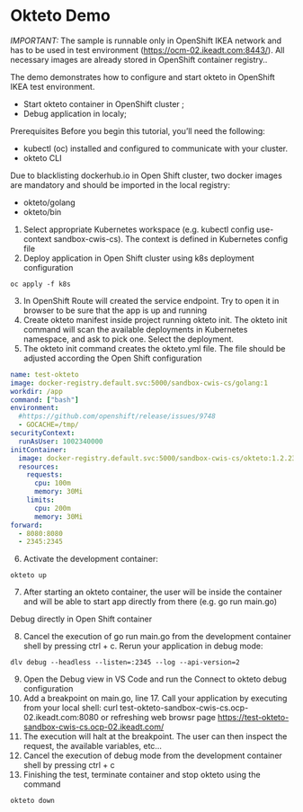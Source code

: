 # Okteto Demo 

*IMPORTANT:* The sample is runnable only in OpenShift IKEA network and has to be used in test environment (https://ocm-02.ikeadt.com:8443/).
All necessary images are already stored in OpenShift container registry..

The demo demonstrates how to configure and start okteto in OpenShift IKEA test environment.

- Start okteto container in OpenShift cluster ;
- Debug application in localy;

Prerequisites
Before you begin this tutorial, you’ll need the following:

- kubectl (oc) installed and configured to communicate with your cluster.
- okteto CLI

Due to blacklisting dockerhub.io in Open Shift cluster, two docker images are mandatory and should be imported in the local registry: 

- okteto/golang
- okteto/bin

1. Select appropriate Kubernetes workspace (e.g. kubectl config use-context sandbox-cwis-cs). The context is defined in Kubernetes config file
2. Deploy application in Open Shift cluster using k8s deployment configuration
```shell
oc apply -f k8s
```
3. In OpenShift Route will created the service endpoint. Try to open it in browser to be sure that the app is up and running
4. Create okteto manifest inside project running okteto init. The okteto init command will scan the available deployments in Kubernetes namespace, and ask to pick one. Select the  deployment. 
5. The okteto init command creates the okteto.yml file. The file should be adjusted according the Open Shift configuration 

```yaml
name: test-okteto
image: docker-registry.default.svc:5000/sandbox-cwis-cs/golang:1
workdir: /app
command: ["bash"]
environment:
  #https://github.com/openshift/release/issues/9748
  - GOCACHE=/tmp/
securityContext:  
  runAsUser: 1002340000
initContainer:
  image: docker-registry.default.svc:5000/sandbox-cwis-cs/okteto:1.2.23
  resources:
    requests:
      cpu: 100m
      memory: 30Mi
    limits:
      cpu: 200m
      memory: 30Mi
forward:
  - 8080:8080
  - 2345:2345
```
6. Activate the development container: 
```shell
okteto up
```
7. After starting an okteto container, the user will be inside the container and will be able to start app directly from there (e.g. go run main.go)

Debug directly in Open Shift container

8. Cancel the execution of go run main.go from the development container shell by pressing ctrl + c. Rerun your application in debug mode:
```shell
dlv debug --headless --listen=:2345 --log --api-version=2
```
9. Open the Debug view in VS Code and run the Connect to okteto debug configuration 
10. Add a breakpoint on main.go, line 17. Call your application by executing from your local shell:  curl test-okteto-sandbox-cwis-cs.ocp-02.ikeadt.com:8080 or refreshing web browsr page https://test-okteto-sandbox-cwis-cs.ocp-02.ikeadt.com/
11. The execution will halt at the breakpoint. The user can then inspect the request, the available variables, etc…
12. Cancel the execution of debug mode from the development container shell by pressing ctrl + c
13. Finishing the test, terminate container and stop okteto using the command 
```shell
okteto down
```
